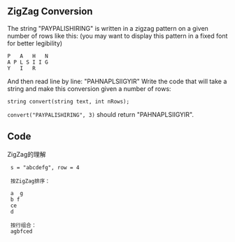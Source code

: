 ## ZigZag Conversion

The string "PAYPALISHIRING" is written in a zigzag pattern on a given number of rows like this: (you may want to display this pattern in a fixed font for better legibility)

```
P   A   H   N
A P L S I I G
Y   I   R
```

And then read line by line: "PAHNAPLSIIGYIR"
Write the code that will take a string and make this conversion given a number of rows:

```
string convert(string text, int nRows);
```

`convert("PAYPALISHIRING", 3)` should return "PAHNAPLSIIGYIR".

## Code

 ZigZag的理解

 ```
  s = "abcdefg", row = 4

  按ZigZag排序：

  a  g
  b f
  ce
  d

  按行组合：
  agbfced
 ```
